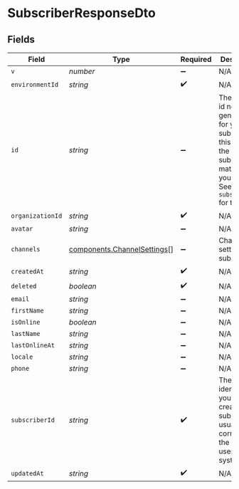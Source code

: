 # SubscriberResponseDto


## Fields

| Field                                                                                                                             | Type                                                                                                                              | Required                                                                                                                          | Description                                                                                                                       |
| --------------------------------------------------------------------------------------------------------------------------------- | --------------------------------------------------------------------------------------------------------------------------------- | --------------------------------------------------------------------------------------------------------------------------------- | --------------------------------------------------------------------------------------------------------------------------------- |
| `v`                                                                                                                               | *number*                                                                                                                          | :heavy_minus_sign:                                                                                                                | N/A                                                                                                                               |
| `environmentId`                                                                                                                   | *string*                                                                                                                          | :heavy_check_mark:                                                                                                                | N/A                                                                                                                               |
| `id`                                                                                                                              | *string*                                                                                                                          | :heavy_minus_sign:                                                                                                                | The internal id novu generated for your subscriber, this is not the subscriberId matching your query. See `subscriberId` for that |
| `organizationId`                                                                                                                  | *string*                                                                                                                          | :heavy_check_mark:                                                                                                                | N/A                                                                                                                               |
| `avatar`                                                                                                                          | *string*                                                                                                                          | :heavy_minus_sign:                                                                                                                | N/A                                                                                                                               |
| `channels`                                                                                                                        | [components.ChannelSettings](../../models/components/channelsettings.md)[]                                                        | :heavy_minus_sign:                                                                                                                | Channels settings for subscriber                                                                                                  |
| `createdAt`                                                                                                                       | *string*                                                                                                                          | :heavy_check_mark:                                                                                                                | N/A                                                                                                                               |
| `deleted`                                                                                                                         | *boolean*                                                                                                                         | :heavy_check_mark:                                                                                                                | N/A                                                                                                                               |
| `email`                                                                                                                           | *string*                                                                                                                          | :heavy_minus_sign:                                                                                                                | N/A                                                                                                                               |
| `firstName`                                                                                                                       | *string*                                                                                                                          | :heavy_minus_sign:                                                                                                                | N/A                                                                                                                               |
| `isOnline`                                                                                                                        | *boolean*                                                                                                                         | :heavy_minus_sign:                                                                                                                | N/A                                                                                                                               |
| `lastName`                                                                                                                        | *string*                                                                                                                          | :heavy_minus_sign:                                                                                                                | N/A                                                                                                                               |
| `lastOnlineAt`                                                                                                                    | *string*                                                                                                                          | :heavy_minus_sign:                                                                                                                | N/A                                                                                                                               |
| `locale`                                                                                                                          | *string*                                                                                                                          | :heavy_minus_sign:                                                                                                                | N/A                                                                                                                               |
| `phone`                                                                                                                           | *string*                                                                                                                          | :heavy_minus_sign:                                                                                                                | N/A                                                                                                                               |
| `subscriberId`                                                                                                                    | *string*                                                                                                                          | :heavy_check_mark:                                                                                                                | The internal identifier you used to create this subscriber, usually correlates to the id the user in your systems                 |
| `updatedAt`                                                                                                                       | *string*                                                                                                                          | :heavy_check_mark:                                                                                                                | N/A                                                                                                                               |